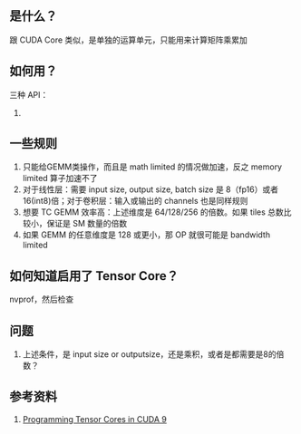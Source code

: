 ## 是什么？
跟 CUDA Core 类似，是单独的运算单元，只能用来计算矩阵乘累加

## 如何用？
三种 API：

1. 

## 一些规则
1. 只能给GEMM类操作，而且是 math limited 的情况做加速，反之 memory limited 算子加速不了
2. 对于线性层：需要 input size, output size, batch size 是 8（fp16）或者16(int8)倍；对于卷积层：输入或输出的 channels 也是同样规则
3. 想要 TC GEMM 效率高：上述维度是 64/128/256 的倍数。如果 tiles 总数比较小，保证是 SM 数量的倍数
4. 如果 GEMM 的任意维度是 128 或更小，那 OP 就很可能是 bandwidth limited

## 如何知道启用了 Tensor Core？
nvprof，然后检查

## 问题
1. 上述条件，是 input size or outputsize，还是乘积，或者是都需要是8的倍数？
## 参考资料

1. [Programming Tensor Cores in CUDA 9](https://developer.nvidia.com/blog/programming-tensor-cores-cuda-9/)
